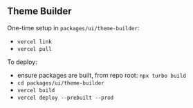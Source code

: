## Theme Builder

One-time setup in `packages/ui/theme-builder`:

- `vercel link`
- `vercel pull`

To deploy:

- ensure packages are built, from repo root: `npx turbo build`
- `cd packages/ui/theme-builder`
- `vercel build`
- `vercel deploy --prebuilt --prod`
